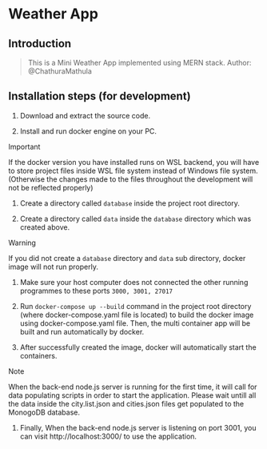 # Weather App

## Introduction
> This is a Mini Weather App implemented using MERN stack.
> Author: @ChathuraMathula

## Installation steps (for development)
1. Download and extract the source code.

1. Install and run docker engine on your PC.

> [!IMPORTANT] 
> If the docker version you have installed runs on WSL backend, you will have to store project files inside WSL file system instead of Windows file system. (Otherwise the changes made to the files throughout the development will not be reflected properly)

1. Create a directory called `database` inside the project root directory.

1. Create a directory called `data` inside the `database` directory which was created above.

> [!WARNING]
> If you did not create a `database` directory and `data` sub directory, docker image will not run properly.

1. Make sure your host computer does not connected the other running programmes to these ports `3000, 3001, 27017`

1. Run `docker-compose up --build` command in the project root directory (where docker-compose.yaml file is located) to build the docker image using docker-compose.yaml file. Then, the multi container app will be built and run automatically by docker. 

1. After successfully created the image, docker will automatically start the containers.

>[!NOTE]
>When the back-end node.js server is running for the first time, it will call for data populating scripts in order to start the application. Please wait untill all the data inside the city.list.json and cities.json files get populated to the MonogoDB database. 

1. Finally, When the back-end node.js server is listening on port 3001, you can visit http://localhost:3000/ to use the application.